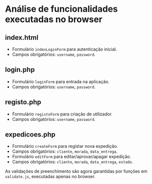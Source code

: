 # Análise de funcionalidades executadas no browser

## index.html
- Formulário `indexLoginForm` para autenticação inicial.
- Campos obrigatórios: `username`, `password`.

## login.php
- Formulário `loginForm` para entrada na aplicação.
- Campos obrigatórios: `username`, `password`.

## registo.php
- Formulário `registoForm` para criação de utilizador.
- Campos obrigatórios: `username`, `password`.

## expedicoes.php
- Formulário `createForm` para registar nova expedição.
- Campos obrigatórios: `cliente`, `morada`, `data_entrega`.
- Formulário `editForm` para editar/aprovar/apagar expedição.
- Campos obrigatórios: `cliente`, `morada`, `data_entrega`, `estado`.

As validações de preenchimento são agora garantidas por funções em `validate.js`, executadas apenas no browser.
